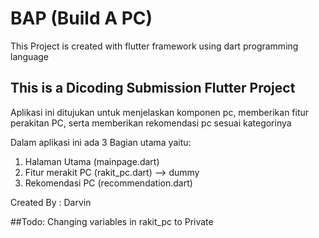 # BAP (Build A PC)
This Project is created with flutter framework using dart programming language

## This is a Dicoding Submission Flutter Project

Aplikasi ini ditujukan untuk menjelaskan komponen pc, memberikan fitur perakitan PC, serta memberikan rekomendasi pc sesuai kategorinya

Dalam aplikasi ini ada 3 Bagian utama yaitu:
1. Halaman Utama (mainpage.dart)
2. Fitur merakit PC (rakit_pc.dart) --> dummy
3. Rekomendasi PC (recommendation.dart)

Created By : Darvin

##Todo:
Changing variables in rakit_pc to Private
